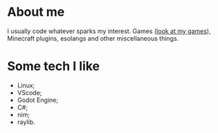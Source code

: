 # About me

I usually code whatever sparks my interest. Games ([look at my games](https://soicbr-games.itch.io/)), Minecraft plugins, esolangs and other miscellaneous things.

# Some tech I like
* Linux;
* VScode;
* Godot Engine;
* C#;
* nim;
* raylib.
